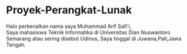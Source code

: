 # Proyek-Perangkat-Lunak

Halo perkenalkan nama saya Muhammad Arif Safi'i,  
Saya mahasiswa Teknik Informatika di Universitas Dian Nuswantoro Semarang atau sering disebut Udinus, 
Saya tinggal di Juwana,Pati,Jawa Tengah.
